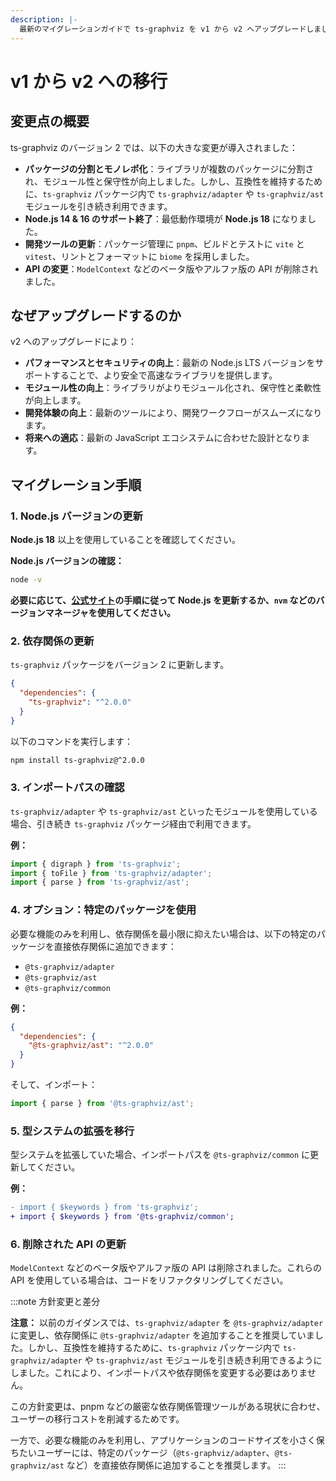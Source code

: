 ```yaml
---
description: |-
  最新のマイグレーションガイドで ts-graphviz を v1 から v2 へアップグレードしましょう。最新の改善点や Node.js バージョンの更新について学び、最小限の変更で互換性を維持する方法を確認してください。インポートパスや依存関係をほとんど変更せずにプロジェクトを更新する方法をご紹介します。
---
```

# v1 から v2 への移行

## 変更点の概要

ts-graphviz のバージョン 2 では、以下の大きな変更が導入されました：

- **パッケージの分割とモノレポ化**：ライブラリが複数のパッケージに分割され、モジュール性と保守性が向上しました。しかし、互換性を維持するために、`ts-graphviz` パッケージ内で `ts-graphviz/adapter` や `ts-graphviz/ast` モジュールを引き続き利用できます。
- **Node.js 14 & 16 のサポート終了**：最低動作環境が **Node.js 18** になりました。
- **開発ツールの更新**：パッケージ管理に `pnpm`、ビルドとテストに `vite` と `vitest`、リントとフォーマットに `biome` を採用しました。
- **API の変更**：`ModelContext` などのベータ版やアルファ版の API が削除されました。

## なぜアップグレードするのか

v2 へのアップグレードにより：

- **パフォーマンスとセキュリティの向上**：最新の Node.js LTS バージョンをサポートすることで、より安全で高速なライブラリを提供します。
- **モジュール性の向上**：ライブラリがよりモジュール化され、保守性と柔軟性が向上します。
- **開発体験の向上**：最新のツールにより、開発ワークフローがスムーズになります。
- **将来への適応**：最新の JavaScript エコシステムに合わせた設計となります。

## マイグレーション手順

### 1. Node.js バージョンの更新

**Node.js 18** 以上を使用していることを確認してください。

**Node.js バージョンの確認：**

```sh
node -v
```

**必要に応じて、[公式サイト](https://nodejs.org/ja/download/)の手順に従って Node.js を更新するか、`nvm` などのバージョンマネージャを使用してください。**

### 2. 依存関係の更新

`ts-graphviz` パッケージをバージョン 2 に更新します。

```json
{
  "dependencies": {
    "ts-graphviz": "^2.0.0"
  }
}
```

以下のコマンドを実行します：

```sh
npm install ts-graphviz@^2.0.0
```

### 3. インポートパスの確認

`ts-graphviz/adapter` や `ts-graphviz/ast` といったモジュールを使用している場合、引き続き `ts-graphviz` パッケージ経由で利用できます。

**例：**

```typescript
import { digraph } from 'ts-graphviz';
import { toFile } from 'ts-graphviz/adapter';
import { parse } from 'ts-graphviz/ast';
```

### 4. オプション：特定のパッケージを使用

必要な機能のみを利用し、依存関係を最小限に抑えたい場合は、以下の特定のパッケージを直接依存関係に追加できます：

- `@ts-graphviz/adapter`
- `@ts-graphviz/ast`
- `@ts-graphviz/common`

**例：**

```json
{
  "dependencies": {
    "@ts-graphviz/ast": "^2.0.0"
  }
}
```

そして、インポート：

```typescript
import { parse } from '@ts-graphviz/ast';
```

### 5. 型システムの拡張を移行

型システムを拡張していた場合、インポートパスを `@ts-graphviz/common` に更新してください。

**例：**

```diff
- import { $keywords } from 'ts-graphviz';
+ import { $keywords } from '@ts-graphviz/common';
```

### 6. 削除された API の更新

`ModelContext` などのベータ版やアルファ版の API は削除されました。これらの API を使用している場合は、コードをリファクタリングしてください。

:::note 方針変更と差分

**注意：** 以前のガイダンスでは、`ts-graphviz/adapter` を `@ts-graphviz/adapter` に変更し、依存関係に `@ts-graphviz/adapter` を追加することを推奨していました。しかし、互換性を維持するために、`ts-graphviz` パッケージ内で `ts-graphviz/adapter` や `ts-graphviz/ast` モジュールを引き続き利用できるようにしました。これにより、インポートパスや依存関係を変更する必要はありません。

この方針変更は、pnpm などの厳密な依存関係管理ツールがある現状に合わせ、ユーザーの移行コストを削減するためです。

一方で、必要な機能のみを利用し、アプリケーションのコードサイズを小さく保ちたいユーザーには、特定のパッケージ（`@ts-graphviz/adapter`、`@ts-graphviz/ast` など）を直接依存関係に追加することを推奨します。
:::
